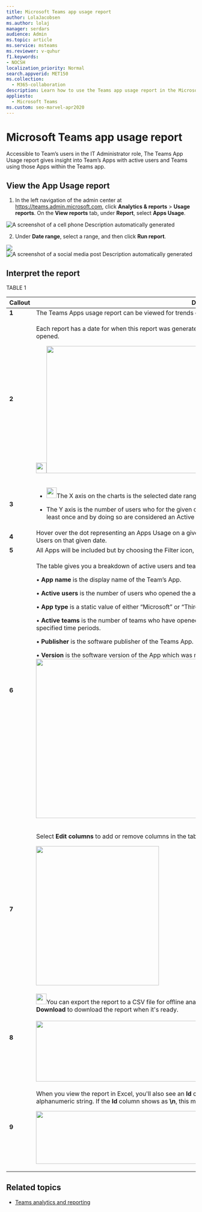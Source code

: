```yaml
---
title: Microsoft Teams app usage report
author: LolaJacobsen
ms.author: lolaj
manager: serdars
audience: Admin
ms.topic: article
ms.service: msteams
ms.reviewer: v-quhur
f1.keywords:
- NOCSH
localization_priority: Normal
search.appverid: MET150
ms.collection: 
  - M365-collaboration
description: Learn how to use the Teams app usage report in the Microsoft Teams admin center.
appliesto: 
  - Microsoft Teams
ms.custom: seo-marvel-apr2020
---
```


# Microsoft Teams app usage report

Accessible to Team’s users in the IT Administrator role, The Teams App Usage report gives insight into Team’s Apps with active users and Teams using those Apps within the Teams app.

## **View the App Usage report**

1.  In the left navigation of the admin center at <https://teams.admin.microsoft.com>, click **Analytics & reports** \> **Usage reports**. On the **View reports** tab, under **Report**, select **Apps Usage**.

![A screenshot of a cell phone
Description automatically generated](c:\\Users\\lolaj\\OfficeDocs-SkypeForBusiness-pr\\Teams\\teams-analytics-and-reports/media/image1.png)

2.  Under **Date range**, select a range, and then click **Run report**.

![](c:\\Users\\lolaj\\OfficeDocs-SkypeForBusiness-pr\\Teams\\teams-analytics-and-reports/media/image2.png)![A screenshot of a social media post
Description automatically generated](c:\\Users\\lolaj\\OfficeDocs-SkypeForBusiness-pr\\Teams\\teams-analytics-and-reports/media/image3.png)

## **Interpret the report**

TABLE 1

<table>
<thead>
<tr class="header">
<th><strong>Callout</strong></th>
<th><strong>Description</strong></th>
</tr>
</thead>
<tbody>
<tr class="odd">
<td><strong>1</strong></td>
<td>The Teams Apps usage report can be viewed for trends over the last 7, 30 or 90 days.</td>
</tr>
<tr class="even">
<td><strong>2</strong></td>
<td><p>Each report has a date for when this report was generated. The reports usually reflect a 24 latency from time an app was opened.</p>
<p><img src="c:\Users\lolaj\OfficeDocs-SkypeForBusiness-pr\Teams\teams-analytics-and-reports/media/image2.png" style="width:0.28472in;height:0.29167in" /><img src="c:\Users\lolaj\OfficeDocs-SkypeForBusiness-pr\Teams\teams-analytics-and-reports/media/image4.png" style="width:6.80899in;height:3.50474in" /></p></td>
</tr>
<tr class="odd">
<td><strong>3</strong></td>
<td><ul>
<li><p><img src="c:\Users\lolaj\OfficeDocs-SkypeForBusiness-pr\Teams\teams-analytics-and-reports/media/image2.png" style="width:0.28472in;height:0.29167in" />The X axis on the charts is the selected date range for the specific report.</p></li>
<li><p>The Y axis is the number of users who for the given day hovered over in chart, those users have opened an app at least once and by doing so are considered an Active User and accrue towards the total seen on mouse hover over.</p></li>
</ul></td>
</tr>
<tr class="even">
<td><strong>4</strong></td>
<td>Hover over the dot representing an Apps Usage on a given date to see the number of instances of that App’s Total Active Users on that given date.</td>
</tr>
<tr class="odd">
<td><strong>5</strong></td>
<td>All Apps will be included but by choosing the Filter icon, additional filters are available.</td>
</tr>
<tr class="even">
<td><strong>6</strong></td>
<td><p>The table gives you a breakdown of active users and teams by App name.</p>
<p>• <strong>App name</strong> is the display name of the Team’s App.</p>
<p>• <strong>Active users</strong> is the number of users who opened the app at least once during the specified time period.</p>
<p>• <strong>App type</strong> is a static value of either “Microsoft” or “Third Party”.</p>
<p>• <strong>Active teams</strong> is the number of teams who have opened the App by at least one member of the team and during the specified time periods.</p>
<p>• <strong>Publisher</strong> is the software publisher of the Teams App.</p>
<p>• <strong>Version</strong> is the software version of the App which was made available by the publisher of the Teams App. <img src="c:\Users\lolaj\OfficeDocs-SkypeForBusiness-pr\Teams\teams-analytics-and-reports/media/image5.png" style="width:7.36111in;height:4.40378in" /></p></td>
</tr>
<tr class="odd">
<td><strong>7</strong></td>
<td><p>Select <strong>Edit columns</strong> to add or remove columns in the table.</p>
<p><img src="c:\Users\lolaj\OfficeDocs-SkypeForBusiness-pr\Teams\teams-analytics-and-reports/media/image6.png" style="width:3.40029in;height:3.842in" /></p></td>
</tr>
<tr class="even">
<td><strong>8</strong></td>
<td><img src="c:\Users\lolaj\OfficeDocs-SkypeForBusiness-pr\Teams\teams-analytics-and-reports/media/image2.png" style="width:0.28472in;height:0.29167in" />You can export the report to a CSV file for offline analysis. Click <strong>Export to Excel</strong>, and then on the <strong>Downloads</strong> tab, click <strong>Download</strong> to download the report when it's ready.<br />
<br />
<img src="c:\Users\lolaj\OfficeDocs-SkypeForBusiness-pr\Teams\teams-analytics-and-reports/media/image7.png" style="width:9.5625in;height:1.67292in" /></td>
</tr>
<tr class="odd">
<td><strong>9</strong></td>
<td><p>When you view the report in Excel, you'll also see an <strong>Id</strong> column, which represents the app ID. A team ID is typically an alphanumeric string. If the <strong>Id</strong> column shows as <strong>\n</strong>, this means that a user requested their information to be deleted.</p>
<p><img src="c:\Users\lolaj\OfficeDocs-SkypeForBusiness-pr\Teams\teams-analytics-and-reports/media/image8.png" style="width:5.78894in;height:1.45853in" /></p></td>
</tr>
</tbody>
</table>

## Related topics

- [Teams analytics and reporting](teams-reporting-reference.md)